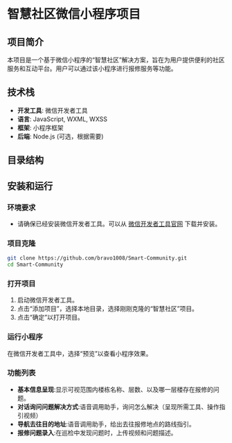 # 智慧社区微信小程序项目

## 项目简介

本项目是一个基于微信小程序的“智慧社区”解决方案，旨在为用户提供便利的社区服务和互动平台。用户可以通过该小程序进行报修服务等功能。

## 技术栈

- **开发工具**: 微信开发者工具
- **语言**: JavaScript, WXML, WXSS
- **框架**: 小程序框架
- **后端**: Node.js (可选，根据需要)

## 目录结构

## 安装和运行

### 环境要求

- 请确保已经安装微信开发者工具。可以从 [微信开发者工具官网](https://developers.weixin.qq.com/miniprogram/dev/devtools/download.html) 下载并安装。

### 项目克隆

```bash
git clone https://github.com/bravo1008/Smart-Community.git
cd Smart-Community
```

### 打开项目

1. 启动微信开发者工具。
2. 点击“添加项目”，选择本地目录，选择刚刚克隆的“智慧社区”项目。
3. 点击“确定”以打开项目。

### 运行小程序

在微信开发者工具中，选择“预览”以查看小程序效果。

### 功能列表

- **基本信息呈现**:显示可视范围内楼栋名称、层数、以及哪⼀层楼存在报修的问题。
- **对话询问问题解决⽅式**:语⾳调⽤助⼿，询问怎么解决（呈现所需⼯具、操作指引视频）
- **导航去往⽬的地址**:语⾳调⽤助⼿，给出去往报修地点的路线指引。
- **报修问题录⼊**:在巡检中发现问题时，上传视频和问题描述。
